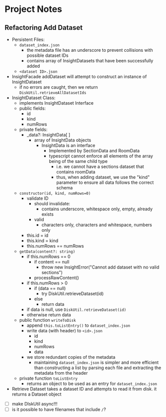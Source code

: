 # Project Notes

## Refactoring Add Dataset
- Persistent Files:
	- `dataset_index.json`
		- the metadata file has an underscore to prevent collisions with possible dataset IDs
		- contains array of InsightDatasets that have been successfully added
	- `<dataset ID>.json`
- InsightFacade addDataset will attempt to construct an instance of InsightDataset
	- if no errors are caught, then we return `DiskUtil.retrieveAllDatasetIds`
- InsightDataset Class:
	- implements InsightDataset Interface
	- public fields:
		- id
		- kind
		- numRows
	- private fields:
		- \_data?: InsightData\[ \]
			- array of InsightData objects
				- InsightData is an interface
					- Implemented by SectionData and RoomData
					- typescript cannot enforce all elements of the array being of the same child type
						- i.e. we cannot have a sections dataset that contains roomData
						- thus, when adding dataset, we use the "kind" parameter to ensure all data follows the correct schema
	- `constructor(id, kind, numRows=0)`
		- validate ID
			- should invalidate:
				- contains underscore, whitespace only, empty, already exists
			- valid
				- characters only, characters and whitespace, numbers only
		- this.id = id
		- this.kind = kind
		- this.numRows == numRows
	- `getData(content?: string)`
		- if this.numRows == 0
			- if content == null
				- throw new InsightError("Cannot add dataset with no valid sections")
			- processRawContent()
		- if this.numRows > 0
			- if (data == null)
				- try DiskUtil.retrieveDataset(id)
			- else
				- return data
		- if data is null, use `DiskUtil.retrieveDataset(id)`
		- otherwise return data
	- public function `writeToDisk`
		- append `this.toListEntry()` to `dataset_index.json`
		- write data (with header) to `<id>.json`
			- id
			- kind
			- numRows
			- data
		- we store redundant copies of the metadata
			- maintaining `dataset_index.json` is simpler and more efficient than constructing a list by parsing each file and extracting the metadata from the header
	- private function `toListEntry`
		- returns an object to be used as an entry for `dataset_index.json`
- Retrieve Dataset takes a dataset ID and attempts to read it from disk. it returns a Dataset object
- [ ] make DIskUtil async!!!
- [ ] is it possible to have filenames that include `/`?